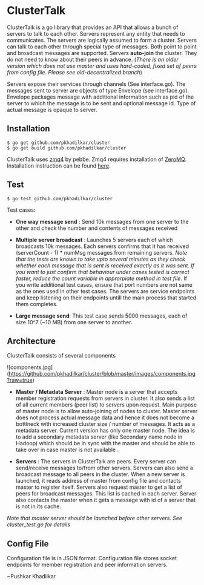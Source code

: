 ClusterTalk
=========

ClusterTalk is a go library that provides an API that allows a bunch of servers to talk to each other. Servers represent any entity that needs to communicates. The servers are logically assumed to form a cluster. Servers can talk to each other through special type of messages. Both point to point and broadcast messages are supported. Servers **auto-join** the cluster. They do not need to know about their peers in advance.
(*There is an older version which does not use master and uses hard-coded, fixed set of peers from config file. Please see old-decentralized branch*)

Servers expose their services through channels (See interface.go). The messages sent to server are objects of type Envelope (see interface.go). Envelope packages message with additional information such as pid of the server to which the message is to be sent and optional message id. Type of actual message is opaque to server.

Installation
--------------
```
$ go get github.com/pkhadilkar/cluster
$ go get build github.com/pkhadilkar/cluster
```
ClusterTalk uses [zmq4](https://github.com/pebbe/zmq4) by pebbe. Zmq4 requires installation of [ZeroMQ](http://zeromq.org/). Installation instruction can be found [here](http://zeromq.org/intro:get-the-software). 

Test
--------------
```
$ go test github.com/pkhadilkar/cluster
```

Test cases:

+ **One way message send** :
 Send 10k messages from one server to the other and check the number and contents of messages received

+ **Multiple server broadcast** : 
Launches 5 servers each of which broadcasts 10k messages. Each servers confirms that it has received (serverCount - 1) * numMsg messages from remaining servers.
*Note that the tests are known to take upto several minutes as they check whether each message that is sent is received exactly as it was sent. If you want to just confirm that behaviour under cases tested is correct faster, reduce the count variable in approrpiate method in test file*. 
If you write additional test cases, ensure that port numbers are not same as the ones used in other test cases. The servers are service endpoints and keep listening on their endpoints untill the main process that started them completes.

+ **Large message send**:
This test case sends 5000 messages, each of size 10^7 (~10 MB) from one server to another.

Architecture
---------------
ClusterTalk consists of several components

![components.jpg] (https://github.com/pkhadilkar/cluster/blob/master/images/components.jpg?raw=true)

+ **Master / Metadata Server** :
 Master node is a server that accepts member registration requests from servers in cluster. It also sends a list of all current members (peer list) to servers upon request. Main purpose of master node is to allow auto-joining of nodes to cluster. Master server does not process actual message data and hence it does not become a bottlneck with increased cluster size / number of messages. It acts as a metadata server. Current version has only one master node. The idea is to add a secondary metadata server (like Secondary name node in Hadoop) which should be in sync with the master and should be able to take over in case master is not available .

+ **Servers** :
 The servers in ClusterTalk are peers. Every server can send/receive messages to/from other servers. Servers can also send a broadcast message to all peers in the cluster. When a new server is launched, it reads address of master from config file and contacts master to register itself. Servers also request master to get a list of peers for broadcast messages. This list is cached in each server. Server also contacts the master when it gets a message with id of a server that is not in its cache. 

*Note that master server should be launched before other servers. See cluster_test.go for details*

Config File
---------------
Configuration file is in JSON format. Configuration file stores socket endpoints for member registration and peer information servers.

~Pushkar Khadilkar